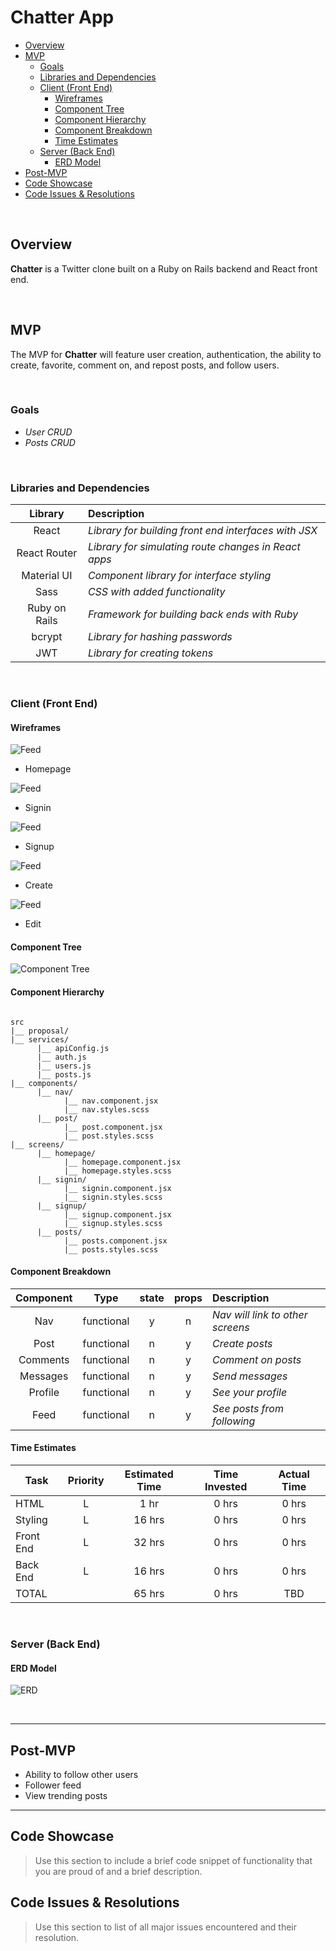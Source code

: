 # Chatter App

- [Overview](#overview)
- [MVP](#mvp)
  - [Goals](#goals)
  - [Libraries and Dependencies](#libraries-and-dependencies)
  - [Client (Front End)](#client-front-end)
    - [Wireframes](#wireframes)
    - [Component Tree](#component-tree)
    - [Component Hierarchy](#component-hierarchy)
    - [Component Breakdown](#component-breakdown)
    - [Time Estimates](#time-estimates)
  - [Server (Back End)](#server-back-end)
    - [ERD Model](#erd-model)
- [Post-MVP](#post-mvp)
- [Code Showcase](#code-showcase)
- [Code Issues & Resolutions](#code-issues--resolutions)

<br>

## Overview

**Chatter** is a Twitter clone built on a Ruby on Rails backend and React front end.

<br>

## MVP

The MVP for **Chatter** will feature user creation, authentication, the ability to create, favorite, comment on, and repost posts, and follow users.

<br>

### Goals

- _User CRUD_
- _Posts CRUD_

<br>

### Libraries and Dependencies

|    Library    | Description                                          |
| :-----------: | :--------------------------------------------------- |
|     React     | _Library for building front end interfaces with JSX_ |
| React Router  | _Library for simulating route changes in React apps_ |
|  Material UI  | _Component library for interface styling_            |
|     Sass      | _CSS with added functionality_                       |
| Ruby on Rails | _Framework for building back ends with Ruby_         |
|    bcrypt     | _Library for hashing passwords_                      |
|      JWT      | _Library for creating tokens_                        |

<br>

### Client (Front End)

#### Wireframes

![Feed](proposal/homepage.png)

- Homepage

![Feed](proposal/signin.png)

- Signin

![Feed](proposal/signup.png)

- Signup

![Feed](proposal/create.png)

- Create

![Feed](proposal/edit.png)

- Edit

#### Component Tree

![Component Tree](proposal/component-tree.png)

#### Component Hierarchy

```structure

src
|__ proposal/
|__ services/
      |__ apiConfig.js
      |__ auth.js
      |__ users.js
      |__ posts.js
|__ components/
      |__ nav/
            |__ nav.component.jsx
            |__ nav.styles.scss
      |__ post/
            |__ post.component.jsx
            |__ post.styles.scss
|__ screens/
      |__ homepage/
            |__ homepage.component.jsx
            |__ homepage.styles.scss
      |__ signin/
            |__ signin.component.jsx
            |__ signin.styles.scss
      |__ signup/
            |__ signup.component.jsx
            |__ signup.styles.scss
      |__ posts/
            |__ posts.component.jsx
            |__ posts.styles.scss

```

#### Component Breakdown

| Component |    Type    | state | props | Description                      |
| :-------: | :--------: | :---: | :---: | :------------------------------- |
|    Nav    | functional |   y   |   n   | _Nav will link to other screens_ |
|   Post    | functional |   n   |   y   | _Create posts_                   |
| Comments  | functional |   n   |   y   | _Comment on posts_               |
| Messages  | functional |   n   |   y   | _Send messages_                  |
|  Profile  | functional |   n   |   y   | _See your profile_               |
|   Feed    | functional |   n   |   y   | _See posts from following_       |

#### Time Estimates

| Task      | Priority | Estimated Time | Time Invested | Actual Time |
| --------- | :------: | :------------: | :-----------: | :---------: |
| HTML      |    L     |      1 hr      |     0 hrs     |    0 hrs    |
| Styling   |    L     |     16 hrs     |     0 hrs     |    0 hrs    |
| Front End |    L     |     32 hrs     |     0 hrs     |    0 hrs    |
| Back End  |    L     |     16 hrs     |     0 hrs     |    0 hrs    |
| TOTAL     |          |     65 hrs     |     0 hrs     |     TBD     |

<br>

### Server (Back End)

#### ERD Model

![ERD](proposal/erd.jpg)

<br>

---

## Post-MVP

- Ability to follow other users
- Follower feed
- View trending posts

---

## Code Showcase

> Use this section to include a brief code snippet of functionality that you are proud of and a brief description.

## Code Issues & Resolutions

> Use this section to list of all major issues encountered and their resolution.
